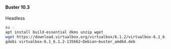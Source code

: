 #### Buster 10.3
Headless
```bash
su -
apt install build-essential dkms unzip wget
wget https://download.virtualbox.org/virtualbox/6.1.2/virtualbox-6.1_6.1.2-135662~Debian~buster_amd64.deb
gdebi virtualbox-6.1_6.1.2-135662~Debian~buster_amd64.deb 
```

